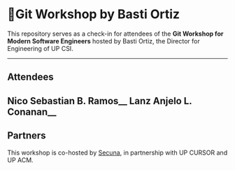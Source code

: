 # 🚀Git Workshop by Basti Ortiz

This repository serves as a check-in for attendees of the **Git Workshop for Modern Software Engineers** hosted by Basti Ortiz, the Director for Engineering of UP CSI.

---
## Attendees
Nico Sebastian B. Ramos__
Lanz Anjelo L. Conanan__
---
## Partners
This workshop is co-hosted by [Secuna](https://secuna.io), in partnership with UP CURSOR and UP ACM.
